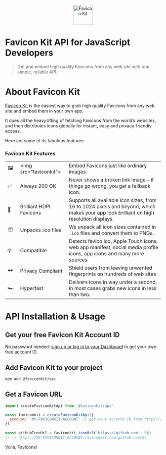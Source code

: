<center>
<img src="https://api.faviconkit.com/faviconkit.com/64" alt="Favicon Kit" height="64px"/>
</center>

# Favicon Kit API for JavaScript Developers <img src="https://upload.wikimedia.org/wikipedia/commons/9/99/Unofficial_JavaScript_logo_2.svg" height="16px"/> <img src="https://upload.wikimedia.org/wikipedia/commons/4/4c/Typescript_logo_2020.svg" height="16px"/>

> Get and embed high quality Favicons from any web site with one simple, reliable API.

# About Favicon Kit

[Favicon Kit](https://faviconkit.com/?ref=readme) is the easiest way to grab high quality Favicons from any web site and embed them in your own app.

It does all the heavy lifting of fetching Favicons from the world’s websites, and then distributes icons globally for instant, easy and privacy-friendly access.

Here are some of its fabulous features:

### Favicon Kit Features
|    |                              |                                    |
|----|------------------------------|------------------------------------|
| 🖼 | \<img src="faviconkit">       | Embed Favicons just like ordinary images. |
| ✅ | Always 200 OK                 | Never shows a broken link image – if things go wrong, you get a fallback icon. |
| 💎 | Brilliant HDPI Favicons       | Supports all available icon sizes, from 16 to 1024 pixels and beyond, which makes your app look brilliant on high resolution displays. |
| 📦 | Unpacks .ico files            | We unpack all icon sizes contained in `.ico` files and convert them to PNGs.|
| 🤓 | Compatible                    | Detects favico.ico, Apple Touch icons, web app manifest, social media profile icons, app icons and many more sources |
| 🕶 | Privacy Compliant             | Shield users from leaving unwanted fingerprints on hundreds of web sites |
| 🏎 | Hyperfast                     | Delivers icons in way under a second, in most cases grabs new icons in less than two.

# API Installation & Usage

## Get your free Favicon Kit Account ID

No password needed: [sign up or log in to your Dashboard](https://faviconkit.com/?ref=readme) to get your own free account ID.

## Add Favicon Kit to your project
```sh
npm add @faviconkit/api
```

## Get a Favicon URL

```js
import createFaviconKitApi from '@faviconkit/api'

const faviconkit = createFaviconKitApi({
  account: 'MY-FAVICONKIT-ACCOUNT' // get your account ID from https://faviconkit.com
})

const githubIconUrl = faviconkit.iconUrl('https://github.com', 64)
// -> https://MY-FAVICONKIT-ACCOUNT.faviconkit.com/github.com/64
```

Voilá, Favicons!
